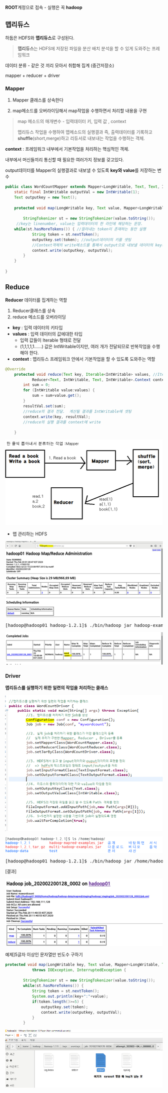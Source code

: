 **ROOT**계정으로 접속 - 실행은 꼭 **hadoop**



## 맵리듀스

하둡은 HDFS와 **맵리듀스**로 구성된다.

> **맵리듀스**는 HDFS에 저장된 파일을 분산 배치 분석을 할 수 있게 도와주는 프레임워크

데이터 분류 - 같은 것 끼리 모아서 취합해 집계 (중간저장소)



mapper + reducer + driver 

### Mapper

1. Mapper 클래스를 상속한다

2. map메소드를 오버라이딩해서 map작업을 수행하면서 처리할 내용을 구현

> map 메소드의 매개변수 - 입력데이터 키, 입력 값 , context
>
> 맵리듀스 작업을 수행하여 맵메소드의 실행결과 즉, 출력데이터를 기록하고 **shuffle**(short,merge)하고 리듀서로 내보내는 작업을 수행하는 객체.

**context**  : 프레임워크 내부에서 기본작업을 처리하는 핵심적인 객체.

내부에서 머신들끼리 통신할 때 필요한 여러가지 정보를 갖고있다. 

output데이터를 Mapper의 실행결과로 내보낼 수 있도록 **key와 value**를 저장하는 변수



```java
public class WordCountMapper extends Mapper<LongWritable, Text, Text, IntWritable> {
    static final IntWritable outputVal = new IntWritable(1);
    Text outputkey = new Text();
    
    protected void map(LongWritable key, Text value, Mapper<LongWritable, Text, Text, IntWritable>.Context context)throws IOException, InterruptedException {
    
        StringTokenizer st = new StringTokenizer(value.toString());
     //key는 linenumber, value는 입력데이터의 한 라인에 해당하는 문장.
    while(st.hasMoreTokens()) { //잘라내는 token이 존재하는 동안 실행
			String token = st.nextToken();
			outputkey.set(token); //output데이터의 키를 셋팅
			//Context객체의 write메소드를 통해서 output으로 내보낼 데이터의 key와 value를 정의
			context.write(outputkey, outputVal);
		}
	}
	
}
```

## Reduce

**Reducer**  데이터를 집계하는 역할

1. Reducer클래스를 상속
2. reduce 메소드를 오버라이딩

* **key** : 입력 데이터의 키타입
* **values** : 입력 데이터의 값에대한 타입
  * 입력 값들이 Iterable 형태로 전달
  * (1,1,1,1,1......) 값은 IntWritable이지만, 여러 개가 전달되므로 반복작업을 수행해야 한다.
* **context** :  맵리듀스 프레임워크 안에서 기본작업을 할 수 있도록 도와주는 역할

```java
@Override
	protected void reduce(Text key, Iterable<IntWritable> values, //Iterable : 반복해서 작업할 때 사용하는 interface
			Reducer<Text, IntWritable, Text, IntWritable>.Context context) throws IOException, InterruptedException {
		int sum = 0;
		for (IntWritable value:values) { 
			sum = sum+value.get();  
		}
		resultVal.set(sum);
        //reduce의 결과 전달.  계산될 결과를 IntWritable에 셋팅
		context.write(key, resultVal);
		//reduce의 실행 결과를 context에 write
		
	}
```



![image-20200220101708359](images/image-20200220101708359.png)

* 맵 관리하는 HDFS

![image-20200220104825498](images/image-20200220104825498.png)

<pre>[hadoop@hadoop01 hadoop-1.2.1]$ ./bin/hadoop jar hadoop-examples-1.2.1.jar wordcount /input/README.txt /wordcount
</pre>

![image-20200220105110796](images/image-20200220105110796.png)





### Driver

**맵리듀스를 실행하기 위한 일련의 작업을 처리하는 클래스**

![image-20200221174848952](images/image-20200221174848952.png)

![image-20200220114221773](images/image-20200220114221773.png)



<pre>[hadoop@hadoop01 hadoop-1.2.1]$ ./bin/hadoop jar /home/hadoop/hadoop-mapred-examples.jar mapred.basic.WordCountDriver /input/README.txt /mywork/mywordcount
</pre>

[결과]

![image-20200220114322696](images/image-20200220114322696.png)

예제]5글자 이상인 문자열만 빈도수 구하기

```java
protected void map(LongWritable key, Text value, Mapper<LongWritable, Text, Text, IntWritable>.Context context)
			throws IOException, InterruptedException {
		
		StringTokenizer st = new StringTokenizer(value.toString());
		while(st.hasMoreTokens()) {
			String token = st.nextToken();
			System.out.println(key+":"+value);
			if(token.length()>=5) {
				outputkey.set(token);
				context.write(outputkey, outputVal);
			}
		}
```

![image-20200220142348411](images/image-20200220142348411.png)

